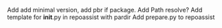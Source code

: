 Add add minimal version, add pbr if package.
Add Path resolve?
Add template for __init__.py in repoassist with pardir
Add prepare.py to repoassist